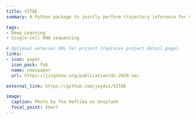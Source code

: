 ```yaml
---
title: VITAE
summary: A Python package to jointly perform trajectory inference for multiple single-cell RNA sequencing datasets

tags:
- Deep Learning
- Single-cell RNA sequencing

# Optional external URL for project (replaces project detail page).
links:
- icon: paper
  icon_pack: fab
  name: newspaper
  url: https://jingshuw.org/publication/du-2020-aa/

external_link: https://github.com/jaydu1/VITAE

image:
  caption: Photo by Toa Heftiba on Unsplash
  focal_point: Smart
---
```

